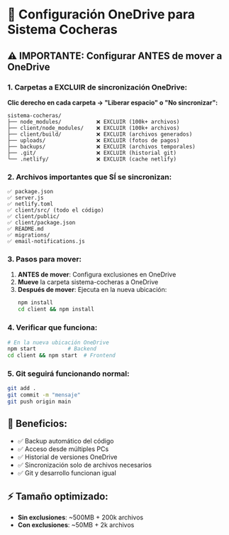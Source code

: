 # 📁 Configuración OneDrive para Sistema Cocheras

## ⚠️ IMPORTANTE: Configurar ANTES de mover a OneDrive

### 1. Carpetas a EXCLUIR de sincronización OneDrive:

**Clic derecho en cada carpeta → "Liberar espacio" o "No sincronizar":**

```
sistema-cocheras/
├── node_modules/           ❌ EXCLUIR (100k+ archivos)
├── client/node_modules/    ❌ EXCLUIR (100k+ archivos)  
├── client/build/           ❌ EXCLUIR (archivos generados)
├── uploads/                ❌ EXCLUIR (fotos de pagos)
├── backups/                ❌ EXCLUIR (archivos temporales)
├── .git/                   ❌ EXCLUIR (historial git)
└── .netlify/               ❌ EXCLUIR (cache netlify)
```

### 2. Archivos importantes que SÍ se sincronizan:

```
✅ package.json
✅ server.js  
✅ netlify.toml
✅ client/src/ (todo el código)
✅ client/public/
✅ client/package.json
✅ README.md
✅ migrations/
✅ email-notifications.js
```

### 3. Pasos para mover:

1. **ANTES de mover**: Configura exclusiones en OneDrive
2. **Mueve** la carpeta sistema-cocheras a OneDrive
3. **Después de mover**: Ejecuta en la nueva ubicación:
   ```bash
   npm install
   cd client && npm install
   ```

### 4. Verificar que funciona:

```bash
# En la nueva ubicación OneDrive
npm start          # Backend
cd client && npm start  # Frontend
```

### 5. Git seguirá funcionando normal:

```bash
git add .
git commit -m "mensaje"
git push origin main
```

## 🎯 Beneficios:

- ✅ Backup automático del código
- ✅ Acceso desde múltiples PCs
- ✅ Historial de versiones OneDrive
- ✅ Sincronización solo de archivos necesarios
- ✅ Git y desarrollo funcionan igual

## ⚡ Tamaño optimizado:

- **Sin exclusiones**: ~500MB + 200k archivos
- **Con exclusiones**: ~50MB + 2k archivos